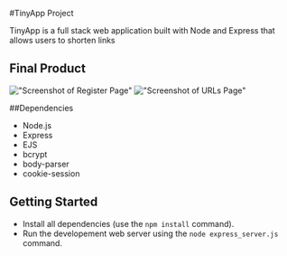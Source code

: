 #TinyApp Project

TinyApp is a full stack web application built with Node and Express that allows users to shorten links

## Final Product

!["Screenshot of Register Page"](#)
!["Screenshot of URLs Page"](#)

##Dependencies

- Node.js
- Express
- EJS
- bcrypt
- body-parser
- cookie-session

## Getting Started

- Install all dependencies (use the `npm install` command).
- Run the developement web server using the `node express_server.js` command.